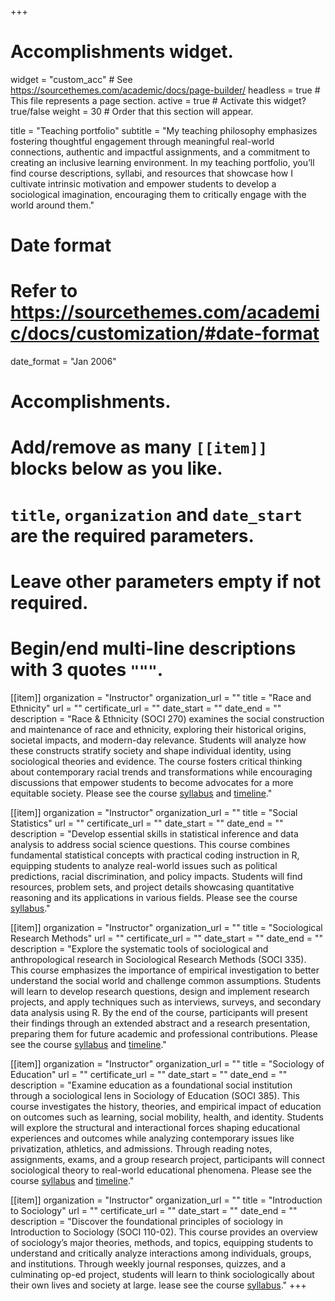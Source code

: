 +++
# Accomplishments widget.
widget = "custom_acc"  # See https://sourcethemes.com/academic/docs/page-builder/
headless = true  # This file represents a page section.
active = true  # Activate this widget? true/false
weight = 30  # Order that this section will appear.

title = "Teaching portfolio"
subtitle = "My teaching philosophy emphasizes fostering thoughtful engagement through meaningful real-world connections, authentic and impactful assignments, and a commitment to creating an inclusive learning environment. In my teaching portfolio, you’ll find course descriptions, syllabi, and resources that showcase how I cultivate intrinsic motivation and empower students to develop a sociological imagination, encouraging them to critically engage with the world around them."

# Date format
#   Refer to https://sourcethemes.com/academic/docs/customization/#date-format
date_format = "Jan 2006"

# Accomplishments.
#   Add/remove as many `[[item]]` blocks below as you like.
#   `title`, `organization` and `date_start` are the required parameters.
#   Leave other parameters empty if not required.
#   Begin/end multi-line descriptions with 3 quotes `"""`.

[[item]]
  organization = "Instructor"
  organization_url = ""
  title = "Race and Ethnicity"
  url = ""
  certificate_url = ""
  date_start = ""
  date_end = ""
  description = "Race & Ethnicity (SOCI 270) examines the social construction and maintenance of race and ethnicity, exploring their historical origins, societal impacts, and modern-day relevance. Students will analyze how these constructs stratify society and shape individual identity, using sociological theories and evidence. The course fosters critical thinking about contemporary racial trends and transformations while encouraging discussions that empower students to become advocates for a more equitable society. Please see the course [syllabus](/teaching/presentations/RaceEthn_Fall2024_Axxe.pdf) and [timeline](/teaching/presentations/RaceEthn_Timeline_20240906.xlsx)."

[[item]]
  organization = "Instructor"
  organization_url = ""
  title = "Social Statistics"
  url = ""
  certificate_url = ""
  date_start = ""
  date_end = ""
  description = "Develop essential skills in statistical inference and data analysis to address social science questions. This course combines fundamental statistical concepts with practical coding instruction in R, equipping students to analyze real-world issues such as political predictions, racial discrimination, and policy impacts. Students will find resources, problem sets, and project details showcasing quantitative reasoning and its applications in various fields. Please see the course [syllabus](/teaching/presentations/SocialStats_syllabus_axxe_20240812.pdf)."

[[item]]
  organization = "Instructor"
  organization_url = ""
  title = "Sociological Research Methods"
  url = ""
  certificate_url = ""
  date_start = ""
  date_end = ""
  description = "Explore the systematic tools of sociological and anthropological research in Sociological Research Methods (SOCI 335). This course emphasizes the importance of empirical investigation to better understand the social world and challenge common assumptions. Students will learn to develop research questions, design and implement research projects, and apply techniques such as interviews, surveys, and secondary data analysis using R. By the end of the course, participants will present their findings through an extended abstract and a research presentation, preparing them for future academic and professional contributions. Please see the course [syllabus](/teaching/presentations/SocResearchMethods_Syllabus_Axxe.pdf) and [timeline](/teaching/presentations/SocResearchMethods_CourseTimeline_20230829.xlsx)."

[[item]]
  organization = "Instructor"
  organization_url = ""
  title = "Sociology of Education"
  url = ""
  certificate_url = ""
  date_start = ""
  date_end = ""
  description = "Examine education as a foundational social institution through a sociological lens in Sociology of Education (SOCI 385). This course investigates the history, theories, and empirical impact of education on outcomes such as learning, social mobility, health, and identity. Students will explore the structural and interactional forces shaping educational experiences and outcomes while analyzing contemporary issues like privatization, athletics, and admissions. Through reading notes, assignments, exams, and a group research project, participants will connect sociological theory to real-world educational phenomena. Please see the course [syllabus](/teaching/presentations/SocOfEd_Syllabus_20241007.pdf) and [timeline](/teaching/presentations/SocOfEd_Timeline_20241007.xlsx)."

[[item]]
  organization = "Instructor"
  organization_url = ""
  title = "Introduction to Sociology"
  url = ""
  certificate_url = ""
  date_start = ""
  date_end = ""
  description = "Discover the foundational principles of sociology in Introduction to Sociology (SOCI 110-02). This course provides an overview of sociology’s major theories, methods, and topics, equipping students to understand and critically analyze interactions among individuals, groups, and institutions. Through weekly journal responses, quizzes, and a culminating op-ed project, students will learn to think sociologically about their own lives and society at large. lease see the course [syllabus](/teaching/presentations/IntroToSoc02_Syllabus_Axxe_20240116.pdf)."
+++